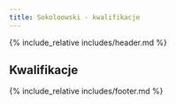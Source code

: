```yaml
---
title: Sokoloowski - kwalifikacje
---
```



{% include_relative includes/header.md %}

## Kwalifikacje

{% include_relative includes/footer.md %}